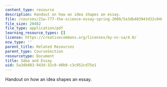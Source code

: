```yaml
---
content_type: resource
description: Handout on how an idea shapes an essay.
file: /courses/21w-777-the-science-essay-spring-2009/5a3db483943d32c040b9c3c952cd75e1_MIT21W_777s09_res03_idea.pdf
file_size: 20482
file_type: application/pdf
learning_resource_types: []
license: https://creativecommons.org/licenses/by-nc-sa/4.0/
ocw_type: ''
parent_title: Related Resources
parent_type: CourseSection
resourcetype: Document
title: Idea and Essay
uid: 5a3db483-943d-32c0-40b9-c3c952cd75e1
---
```

Handout on how an idea shapes an essay.